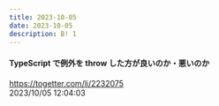 ```yaml
---
title: 2023-10-05
date: 2023-10-05
description: B! 1
---
```


#### TypeScript で例外を throw した方が良いのか・悪いのか
https://togetter.com/li/2232075<br>
2023/10/05 12:04:03<br>


